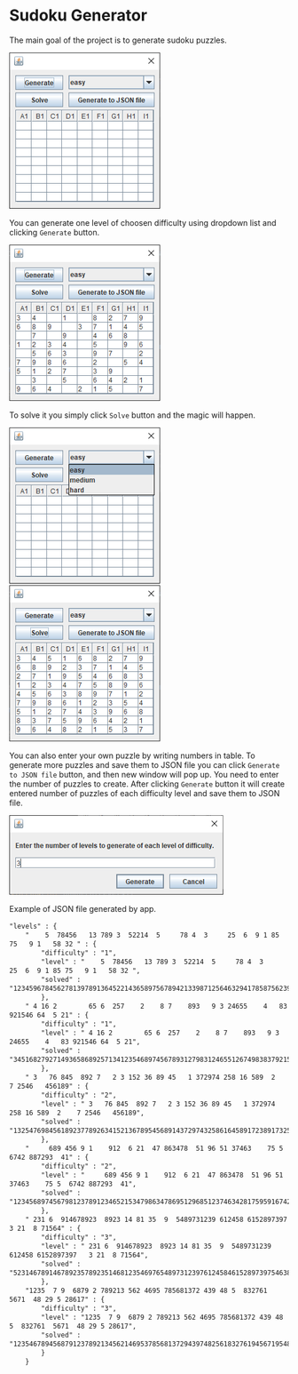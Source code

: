 #  Sudoku Generator

The main goal of the project is to generate sudoku puzzles.

![](https://github.com/MonaLizaTurbo/5ud0kuSolver/blob/main/readme-images/sudokuSolver0.png)

You can generate one level of choosen difficulty using dropdown list and clicking ``Generate`` button.

![](https://github.com/MonaLizaTurbo/5ud0kuSolver/blob/main/readme-images/sudokuSolver1.png)

To solve it you simply click ``Solve`` button and the magic will happen.


![](https://github.com/MonaLizaTurbo/5ud0kuSolver/blob/main/readme-images/sudokuSolver3.png)
![](https://github.com/MonaLizaTurbo/5ud0kuSolver/blob/main/readme-images/sudokuSolver2.png)

You can also enter your own puzzle by writing numbers in table.
To generate more puzzles and save them to JSON file you can click ``Generate to JSON file`` button, and then new window will pop up.
You need to enter the number of puzzles to create. After clicking ``Generate`` button it will create entered number of puzzles of each difficulty level and save them to JSON file.


![](https://github.com/MonaLizaTurbo/5ud0kuSolver/blob/main/readme-images/sudokuSolver4.png)



Example of JSON file generated by app.
```
"levels" : { 
	"    5  78456   13 789 3  52214  5     78 4  3     25  6  9 1 85 75   9 1   58 32 " : {
		"difficulty" : "1",
		"level" : "    5  78456   13 789 3  52214  5     78 4  3     25  6  9 1 85 75   9 1   58 32 ",
		"solved" : "123459678456278139789136452214365897567894213398712564632941785875623941941587326"
		},
	" 4 16 2        65 6  257    2    8 7    893   9 3 24655    4   83 921546 64  5 21" : {
		"difficulty" : "1",
		"level" : " 4 16 2        65 6  257    2    8 7    893   9 3 24655    4   83 921546 64  5 21",
		"solved" : "345168279271493658689257134123546897456789312798312465512674983837921546964835721"
		},
	" 3   76 845  892 7   2 3 152 36 89 45   1 372974 258 16 589  2    7 2546   456189" : {
		"difficulty" : "2",
		"level" : " 3   76 845  892 7   2 3 152 36 89 45   1 372974 258 16 589  2    7 2546   456189",
		"solved" : "132547698456189237789263415213678954568914372974325861645891723891732546327456189"
		},
	"     689 456 9 1    912  6 21  47 863478  51 96 51 37463    75 5  6742 887293  41" : {
		"difficulty" : "2",
		"level" : "     689 456 9 1    912  6 21  47 863478  51 96 51 37463    75 5  6742 887293  41",
		"solved" : "123456897456798123789123465215347986347869512968512374634281759591674238872935641"
		},
	" 231 6  914678923  8923 14 81 35  9  5489731239 612458 6152897397   3 21  8 71564" : {
		"difficulty" : "3",
		"level" : " 231 6  914678923  8923 14 81 35  9  5489731239 612458 6152897397   3 21  8 71564",
		"solved" : "523146789146789235789235146812354697654897312397612458461528973975463821238971564"
		},
	"1235  7 9  6879 2 789213 562 4695 785681372 439 48 5  832761  5671  48 29 5 28617" : {
		"difficulty" : "3",
		"level" : "1235  7 9  6879 2 789213 562 4695 785681372 439 48 5  832761  5671  48 29 5 28617",
		"solved" : "123546789456879123789213456214695378568137294397482561832761945671954832945328617"
		}
	}
```